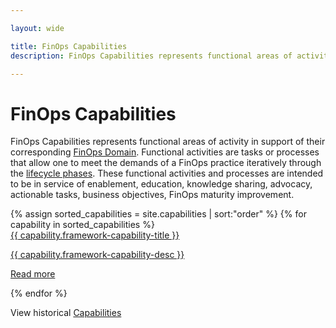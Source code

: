```yaml
---

layout: wide

title: FinOps Capabilities
description: FinOps Capabilities represents functional areas of activity in support of their corresponding FinOps Domains.

---
```


# FinOps Capabilities

FinOps Capabilities represents functional areas of activity in support of their corresponding [FinOps Domain](/framework/domains/). Functional activities are tasks or processes that allow one to meet the demands of a FinOps practice iteratively through the [lifecycle phases](/framework/phases/). These functional activities and processes are intended to be in service of enablement, education, knowledge sharing, advocacy, actionable tasks, business objectives, FinOps maturity improvement.


<div class="flex flex-col md:flex-row flex-wrap items-stretch bg-gray-200 p-4 rounded-md my-8">
{% assign sorted_capabilities = site.capabilities | sort:"order" %}
{% for capability in sorted_capabilities %}
<div class="md:w-1/2 flex items-stretch">
    <div class="m-2 w-full bg-white flex space-x-6 border-solid border-gray-200 border rounded-lg shadow-sm hover:border-green-500  transition transform duration-200">
      <a class="text-base font-medium p-2 pl-4 block w-full text-gray-700" href="{{ capability.url }}">{{ capability.framework-capability-title }}<br><p class="text-gray-600 w-80 text-sm">{{ capability.framework-capability-desc }}</p><p class="text-gray-600 w-80 text-sm">Read more</p></a>
      <!--
      <a class="text-base font-medium p-2 pl-4 block w-full text-gray-700" href="{{ capability.url }}">{{ capability.framework-capability-title }}</a>
       -->
  </div>
</div>
{% endfor %}
</div>


View historical [Capabilities](/framework/archive/v0.1/)
